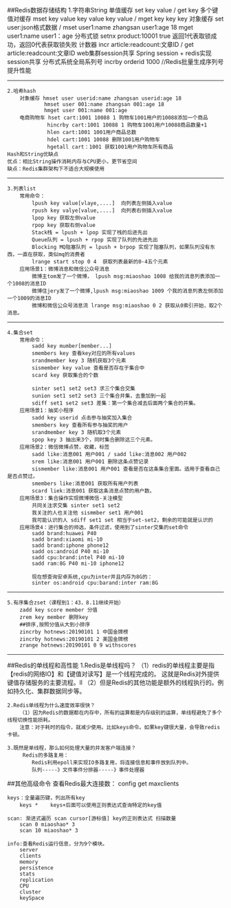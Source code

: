##Redis数据存储结构
    1.字符串String
        单值缓存  set key value / get key
        多个键值对缓存 mset key value key value key value / mget key key key
        对象缓存  set user:json格式数据 / mset user1:name zhangsan user1:age 18
                mget user1:name  user1：age
        分布式锁  setnx product:10001 true 返回1代表取锁成功，返回0代表获取锁失败
        计数器   incr article:readcount:文章ID / get article:readcount:文章ID
        web集群session共享  Spring session + redis实现session共享
        分布式系统全局系列号 incrby orderid 1000 //Redis批量生成序列号提升性能

*********************************************************************************

    2.哈希hash
        对象缓存 hmset user userid:name zhangsan userid:age 18
                hmset user 001:name zhangsan 001:age 18
                hmget user 001:name 001:age
        电商购物车 hset cart:1001 10088 1 购物车1001用户的10088添加一个商品
                 hincrby cart:1001 10088 1 购物车1001用户10088商品数量+1
                 hlen cart:1001 1001用户商品总数
                 hdel cart:1001 10088 删除1001用户购物车
                 hgetall cart：1001 获取1001用户购物车所有商品
    Hash和String优缺点
    优点：相比String操作消耗内存与CPU更小，更节省空间
    缺点：Redis集群架构下不适合大规模使用
   
********************************************************************************* 
    
    3.列表list
        常用命令：
            lpush key value[vlaye,....]  向列表左侧插入value
            rpush key valye[value,....]  向列表右侧插入value
            lpop key 获取左侧value
            rpop key 获取右侧value
            Stack栈 = lpush + lpop 实现了栈的后进先出
            Queue队列 = lpush + rpop 实现了队列的先进先出
            Blocking MQ阻塞队列 = lpush + brpop 实现了阻塞队列，如果队列没有东西，一直在获取，类似mq的消费者
            lrange start stop 0 4  获取列表最新的0-4五个元素
        应用场景1：微博消息和微信公众号消息
            微博主tom发了一个微博， lpush msg:miaoshao 1008 给我的消息列表添加一个1008的消息ID
            微博住jery发了一个微博,lpush msg:miaoshao 1009 个我的消息列表左侧添加一个1009的消息ID
            微博和微信公众号消息流 lrange msg:miaoshao 0 2 获取从0索引开始，取2个消息。          
              
*********************************************************************************
    
    4.集合set
        常用命令：
            sadd key mumber[member...]
            smembers key 查看key对应的所有values
            srandmember key 3 随机获取3个元素
            sismember key value 查看是否存在于集合中
            scard key 获取集合的个数
            
            sinter set1 set2 set3 求三个集合交集
            sunion set1 set2 set3 三个集合并集，去重加到一起
            sdiff set1 set2 set3 差集：第一个集合减去后面两个集合的并集。
        应用场景1：抽奖小程序
            sadd key userid 点击参与抽奖加入集合
            smembers key 查看所有参与抽奖的用户
            srandmember key 3 随机取3个元素
            spop key 3 抽出来3个，同时集合删除这三个元素。
        应用场景2：微信微博点赞，收藏，标签
            sadd like:消息001 用户001 / sadd like:消息002 用户002
            srem like:消息001 用户001 删除这条点赞记录
            sismember like:消息001 用户001 查看是否在这条集合里面。适用于查看自己是否点赞过。
            smembers like:消息001 获取所有用户列表
            scard liek:消息001 获取这条消息点赞的用户数。
        应用场景3：集合操作实现微博微信-关注模型
            共同关注求交集 sinter set1 set2
            我关注的人也关注他 sismmber set1 用户001
            我可能认识的人 sdiff set1 set 相当于set-set2，剩余的可能就是认识的
        应用场景4：进行集合的帅选，条件过滤，使用到了sinter交集的set命令
            sadd brand:huawei P40
            sadd brand:xiaomi mi-10
            sadd brand:iphone phone12
            sadd os:android P40 mi-10
            sadd cpu:brand:intel P40 mi-10
            sadd ram:8G P40 mi-10 iphone12
            
            现在想查询安卓系统,cpu为inter并且内存为8G的：
            sinter os:android cpu:barand:inter ram:8G
            
*********************************************************************************
    
    5.有序集合zset（课程到1：43，8.11继续开始）
        zadd key score member 分值
        zrem key member 删除key
        ##排序,按照分值从大到小排序
        zincrby hotnews:20190101 1 中国金牌榜
        zincrby hotnews:20190101 2 美国金牌榜
        zrange hotnews:20190101 0 9 withscores
        
*********************************************************************************

##Redis的单线程和高性能
    1.Redis是单线程吗？
        （1）redis的单线程主要是指【redis的网络IO】和【键值对读写】是一个线程完成的。
        这就是Redis对外提供键值存储服务的主要流程。ll
        （2）但是Redis的其他功能是额外的线程执行的。例如持久化、集群数据同步等。
        
    2.Redis单线程为什么速度效率很快？
        （1）因为Redis的数据都在内存中，所有的运算都是内存级别的运算，单线程避免了多个线程切换性能损耗。
        注意：对于耗时的指令，就减少使用。比如keys命令。如果key键很大量，会导致redis卡顿。
        
    3.既然是单线程，那么如何处理大量的并发客户端连接？
         Redis的多路复用：
            Redis利用epoll来实现IO多路复用，将连接信息和事件放到队列中。
            队列-----》文件事件分排器-----》事件处理器
            
##其他高级命令
    查看Redis最大连接数：
        config get maxclients
        
    keys：全量遍历键，列出所有key
        keys *    keys+后面可以使用正则表达式查询特定的key值
        
    scan: 渐进式遍历 scan cursor[游标值] key的正则表达式 扫描数量
        scan 0 miaoshao* 3
        scan 10 miaoshao* 3
        
    info:查看Redis运行信息，分为9个模块。
        server
        clients
        memory
        persistence
        stats
        replication
        CPU
        cluster
        keySpace
        
        